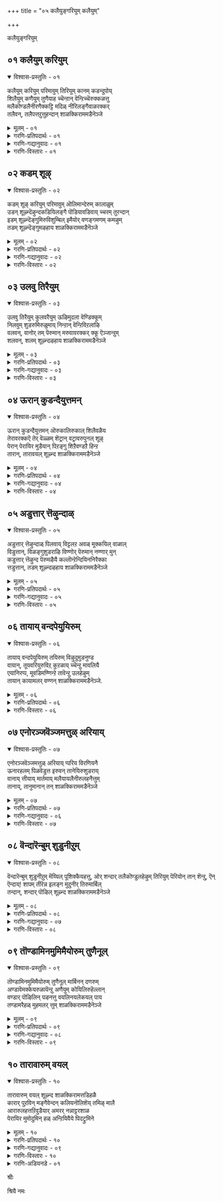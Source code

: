 +++
title = "०५ कलैयुङ्गरियुम् कलैयुम्"

+++

कलैयुङ्गरियुम्


## ०१ कलैयुम् करियुम्

<details open><summary>विश्वास-प्रस्तुतिः - ०१</summary>

कलैयुम् करियुम् परिमावुम् तिरियुम् कानम् कडन्दुपोय्  
शिलैयुम् कणैयुम् तुणैयाह च्चॆन्ऱान् वॆन्ऱिच्चॆरुक्कळत्तु  
मलैकॊण्डलैनीरणैक्कट्टि मदिळ् नीरिलङ्गैवाळरक्कर्  
तलैवन्, तलैपत्तऱुत्तुहन्दान् शाळक्किराममडैनॆञ्जे
</details>

<details><summary>मूलम् - ०१</summary>

कलैयुम् करियुम् परिमावुम् तिरियुम् कानम् कडन्दुपोय्  
शिलैयुम् कणैयुम् तुणैयाह च्चॆन्ऱान् वॆन्ऱिच्चॆरुक्कळत्तु  
मलैकॊण्डलैनीरणैक्कट्टि मदिळ् नीरिलङ्गैवाळरक्कर्  
तलैवन्, तलैपत्तऱुत्तुहन्दान् शाळक्किराममडैनॆञ्जे
</details>

<details><summary>गरणि-प्रतिपदार्थः - ०१</summary>

कलैयुम्=जिङ्कॆगळू, करियुम्=आनॆगळू, परिमावुम्=कुदुरॆगळू, तिरियुम्=अलॆदाडुत्तिरुव, कानम्=काडुगळन्नु, कडन्दु=दाटि, पोय्=होगि, शिलैयुम्=बिल्लन्नू, कणैयुम्=बाणगळन्नू, तुणैयाह=जॊतॆ माडिकॊण्डु, वॆन्ऱि=जयवन्नु, शॆरु=बॆळॆसबल्ल, कळत्तु=युद्धरङ्गदल्लि, शॆन्ऱान्=नडॆदवनू, मलैकॊण्डु=बॆट्टगळन्नु बळसिकॊण्डु, अलैनीर्=अलॆगळिन्द तुम्बिद कडलिगॆ, अणै कट्टि=अणॆयन्नु, सेतुवॆयन्नु कट्टि, मदिळ्=कोटॆयन्नू ,नीर्=कन्दकवन्नू उळ्ळ, इलङ्गै=लङ्कॆय, वाळ्=आयुधगळन्नु हिडिद, अरक्कर् तलैवन्=राक्षसर राजन, तलैपत्तु=हत्तु तलॆगळन्नू, अऱुत्तु=कत्तरिसि, उहन्दान्=सन्तोषपट्टवनू\(नॆलसिरुव\) शाळक्किरामत्तै=श्रीसालग्रामवन्नु, नॆञ्जे=मनस्से, अडै=होगिसेरु.
</details>

<details><summary>गरणि-गद्यानुवादः - ०१</summary>

जिङ्कॆगळू, आनॆगळू कुदुरॆगळू अलॆदाडुव काडुगळन्नु दाटिहोगि बिल्लन्नू बाणगळन्नू जॊतॆमाडिकॊण्डु जयवन्नु बॆळसतक्क युद्धरङ्गदल्लि नडॆदवनू, बॆट्टगळन्ने बळसिकॊण्डु अलॆगळिन्द तुम्बिद कडलिगॆ अणॆयन्नु कट्टि, कोटॆयन्नू कन्दकगळन्नू उळ्ळ लङ्कॆय आयुधपाणिगळाद राक्षसर राजन हत्तु तलॆगळन्नु कत्तरिसि हर्षिसिदवनू नॆलसिरुव श्रीसालग्रामवन्नु, ऎलॆ मनस्से होगिसेरु.\(१\)
</details>

<details><summary>गरणि-विस्तारः - ०१</summary>

ई पाशुरदल्लि श्रीरामावतारद हिरिमॆय कॊण्डाटवे. श्रीरामनु सञ्चरिसिद्दु काडुगळल्लिये. ऒम्दु काडन्नु दाटुवुदॆन्दरॆ इन्नॊन्दु काडन्नु प्रवेशिसुवुदॆन्तले. हीगॆ अनेक काडुगळन्नु नडॆदु दाटिदनु. अवनिगॆ जॊतॆगूडिद्दद्दु अवनु कैयल्लि हिडिदिद्द बिल्लुबाणगळे. अवुगळन्नु बळसिकॊण्डु, एकाकियादरू, जनस्थानदल्लि बीडुमाडिकॊण्डिद्द खर, दूषणरे मॊदलाद कडुक्रूरराक्षसरन्नू अवर बलुदॊड्ड राक्षस सैन्यवन्नू

ध्वंस माडिदनु. हीगॆ, युद्धकळदिन्द युद्धकळक्कॆ जयदिन्द जयक्कॆ नडॆदु, श्रीरामनु महावीरनॆनिसिकॊण्डनु. अनन्तर, लङ्कॆय राक्षसर राजनद रावणासुरन मेलॆ अवन लक्ष्य हरियितु. अदक्कागि., दॊड्ड अलॆगळिन्द कलकि होद दक्षिणसमुद्रक्कॆ बॆट्टगळिन्दले सेतुवॆयन्नु कट्टि, कोटॆकॊत्तलगळिन्द सुभद्रवागिद्द लङ्कॆयन्नु प्रवेशिसिदनु. अल्लि युद्धकळदल्लि रावणनन्नु ऎदुरिसि, अवन हत्तुतलॆगळन्नू कत्तरिसि उरुळिसि हर्षिसिदनु. हीगॆ, वीराधिवीरनाद श्रीरामनाद भगवन्तनु श्रीसालग्रामवॆम्बल्लि भक्तजनोद्धारक्कागि नॆलसिद्दानॆ. "मनस्से, नीनु अल्लिगॆ होगु. भगवन्तनन्नु सन्दर्शिसि, अवनल्लि नॆलॆगॊळ्ळु- ऎन्नुत्तारॆ, आऴ्वाररु.

काडुगळल्लि हुलि,चिरतॆ,सींह,आनॆ, काडुकोण मुन्ताद क्रूरप्राणीगळु वासमाडुत्ता जिङ्कॆ मॊदलाद साधुप्राणिगळिगॆ कण्टकवॆनिसुत्तवॆ. आऴ्वाररु काडिनल्लि "जिङ्कॆ,आनॆ,कुदुरॆ"ऎम्ब प्राणिगळन्नु हेळिद्दारॆ. बहुमट्टिगॆ अवरिगॆ मायाजिङ्कॆय रूपद मारीचनू कुदुरॆय रूपद केशिराक्षसनू नॆनपिगॆ बन्दरो हेगो? आद्दरिन्द अवरिगॆ ऎल्लवू दुष्टप्राणिगळु आदन्तॆये\!

"श्रीसालग्राम" ऎम्ब पुण्यक्षेत्रद नॆनपु, उत्तर देशदल्लि सञ्चरिसुत्तिरुव आऴ्वाररिगॆ बन्दिदॆ. आ क्षेत्र उत्तर देशदल्लि ऎल्लिदॆ ऎन्दु हेळुवुदु कष्ट. दक्षिणभारतदल्लि कर्नाटकदल्लि, "सालग्राम"वॆम्ब पुण्यक्षेत्रविदॆ. आऴ्वाररु अदन्ने हेळुवुदु ऎन्नुवुदक्कू आगुवुदिल्ल ऎनिसुत्तदॆ. आदरॆ, ई तिरुमॊऴिय हत्तुपाशुरगळल्लू सालग्राम क्षेत्रद वर्णनॆयिदॆ.
</details>


## ०२ कडम् शूऴ्

<details open><summary>विश्वास-प्रस्तुतिः - ०२</summary>

कडम् शूऴ् करियुम् परिमावुम् ऒलिमान्देरुम् कालाळुम्  
उडन् शूऴ्न्दॆऴुन्दकडियिलङ्गै पॊडियावडिवाय् च्चरम् तुरन्दान्  
इडम् शूऴ्न्दॆङ्गुमिरुविशुम्बिल् इमैयोर् वणङ्गमणम् कमऴुम्  
तडम् शूऴ्न्दॆङ्गुमऴहाय शाळक्किराममडैनॆञ्जे
</details>

<details><summary>मूलम् - ०२</summary>

कडम् शूऴ् करियुम् परिमावुम् ऒलिमान्देरुम् कालाळुम्  
उडन् शूऴ्न्दॆऴुन्दकडियिलङ्गै पॊडियावडिवाय् च्चरम् तुरन्दान्  
इडम् शूऴ्न्दॆङ्गुमिरुविशुम्बिल् इमैयोर् वणङ्गमणम् कमऴुम्  
तडम् शूऴ्न्दॆङ्गुमऴहाय शाळक्किराममडैनॆञ्जे
</details>

<details><summary>गरणि-प्रतिपदार्थः - ०२</summary>

कडम् शूऴ्=मदजलदिन्द सुत्तुवरिद, करियुम्=आनॆगळू, परिमावुम्=कुदुरॆगळू, ऒलि=सद्दुमाडुव, मा=महा, तेरुम्=रथगळू, कालाळुम्=कालाळू, उडन्=ऒट्टागि, शूऴ्न्दु=कूडिकॊण्डु, ऎऴुन्द=ऎदुरुबिद्द, कडि इलङ्कै=भयङ्करवाद लङ्कॆयु, पॊडि आ=पुडिपुडि आगुवन्तॆ, वडिवाय्=हरितवाद अलगु\(तलॆ\)गळुळ्ळ, शरम्=बाणगळन्नु, तुरन्दान्=प्रयोगिसिदवनद श्रीरामनन्नु

इडम्=भूमियल्लि, ऎङ्गुम्=ऎल्लकडॆयू, शूऴ्न्दु=सुत्तुवरिदु, इरु=विशालवाद, विशुम्बिल्=स्वर्गदल्लिरुव, इमैयोर्=देवतॆगळु, वणङ्ग=\(भगवन्तनिगॆ\)ऎरगुवुदक्कागि, मणम्=परिमळवु, कमऴुम्=हरडुव, तटम्=तटाकगळिन्द, सरोवरगळिन्द, शूऴ्न्द=सुत्तुवरिदिरुव, , ऎङ्गुम्=ऎल्लॆडॆगळल्लियू, अऴहाय=सॊबगिनिन्द तुम्बिरुव, शाळक्किरामत्तै=श्रीसालग्रामवन्नु, अडै=होगिसेरु,नॆञ्जे=मनस्से.
</details>

<details><summary>गरणि-गद्यानुवादः - ०२</summary>

मदजलदिन्द कूडिद आनॆगळू, कुदुरॆगळू, सद्दुमाडुव महारथगळू, कालाळुगळू ऒट्टागि सेरिकॊण्डु ऎदुरिसिद भयङ्करवाद लङ्कॆयु पुडिपुडि आगुवन्तॆ हरितवाद तलॆगळुळ्ळ बाणगळन्नु प्रयोगिसिद श्रीरामनन्नु विशालवाद स्वर्गदल्लिरुव देवतॆगळु ऎरगुवुदक्कागि भूमियल्लि ऎल्लॆल्लियू सुत्ताडि परिमळवु हरडिरुव तटाकगळिन्द सुत्तुवरिदु ऎल्लॆल्लियू सॊबगिनिन्द तुम्बिरुव सालग्रामवन्नु होगिसेरु, मनस्से.\(२\)
</details>

<details><summary>गरणि-विस्तारः - ०२</summary>

लङ्कॆयल्लि मदिसिद बलिष्ठवाद आनॆगळू कुदुरॆगळू रथगळू कालाळुगळू-ऎन्दरॆ चतुरङ्ग बलवु-ऒट्टागि कूडिकॊण्डु ऎदुरिसिद ऎल्लवन्नू श्रीरामनु तन्न बिल्लुबाणगळ सहायदिन्द पुडिपुडि माडिबिट्टनु. विशालवाद स्वर्गलोकद देवतॆगळॆल्लरू धरॆगिळिदु बन्दु, महावीरनू श्रीरामावतारद सर्वेश्वरनू भूलोकदल्लि नॆलसिरुव पवित्रक्षेत्रक्कागि ऎल्लॆल्लियू हुडुकिदरु. सॊबगिन सरोवरगळिन्द सुत्तुवरिदु, आ सरोवरगळल्लि परिमळवन्नु हरडुत्तिरुव अन्दवाद हूगळिन्द तुम्बिरुव श्रीसालग्रामवॆम्ब पवित्रक्षेत्रदल्लि भगवन्तनन्नु कण्डुकॊण्डु स्वामिय पादगळिगॆ ऎरगुत्तारॆ." ऎलॆ मनस्से, नीनु श्रीसालग्रामक्कॆ होगु, भगवन्तनन्नु काणु. अवनल्लि नॆलॆगॊळ्ळु" ऎन्नुत्तारॆ आऴ्वाररु.
</details>


## ०३ उलवु तिरैयुम्

<details open><summary>विश्वास-प्रस्तुतिः - ०३</summary>

उलवु तिरैयुम् कुलवरैयुम् ऊऴिमुदला वॆण्डिक्कूम्  
निलवुम् शुडरुमिरुळुमाय् निन्ऱान् वॆन्ऱिविऱलाऴि  
वलवन्, वानोर् तम् पॆरुमान् मरुवावरक्कर् क्कू ऎञ्जान्ऱुम्  
शलवन्, शलम् शूऴ्न्दऴहाय शाळक्किराममडैनॆञ्जे
</details>

<details><summary>मूलम् - ०३</summary>

उलवु तिरैयुम् कुलवरैयुम् ऊऴिमुदला वॆण्डिक्कूम्  
निलवुम् शुडरुमिरुळुमाय् निन्ऱान् वॆन्ऱिविऱलाऴि  
वलवन्, वानोर् तम् पॆरुमान् मरुवावरक्कर् क्कू ऎञ्जान्ऱुम्  
शलवन्, शलम् शूऴ्न्दऴहाय शाळक्किराममडैनॆञ्जे
</details>

<details><summary>गरणि-प्रतिपदार्थः - ०३</summary>

उलवु=चलिसुत्तिरुव, तिरैयुम्=अलॆगळन्नुळ्ळ कडलू, कुलम् वरैयुम्=कुलपर्वतगळागि, ऊऴि=कालवू, मुदला= \(जगत्तु\) मॊदलाद ऎण् दिक्कूम्=ऎण्टु दिक्कुगळू, निलवुम्=चन्द्रनू शुडरुम्=सूर्यनू, इरुळुम्=कत्तलॆयू\(रात्रियू\)

आय्=आगि, निन्ऱान्=इरुववनू, वॆन्ऱि=जयवन्नू, विऱल्-शक्तिसामर्थ्यगळन्नू उळ्ळ, आऴि=चक्रायुधवन्नु, वलवन्=बलगैयल्लि हिडिदवनू, वानोर्=देवतॆगळिगॆल्ल, पॆरुमान्=देवनादवनू, मरुवा=आश्रयिसद, अरक्कर् क्कू=राक्षसर विषयदल्लि, ऎञ्जान्ऱुम्=ऎल्ल कालक्कू, शलवन्=ऒळ्ळॆयदन्नु कोरदवनू, शलम्=सरोवरगळिन्द, शूऴ्न्द=सुत्तुवरिदिरुव,अऴहाय=सॊबगिनिन्द तुम्बिरुव, शाळक्किरामत्तै=श्रीसालग्रामवन्नु, अडै=होगिसेरु,नॆञ्जे=मनस्से.
</details>

<details><summary>गरणि-गद्यानुवादः - ०३</summary>

चलिसुत्तिरुव अलॆगळन्नुळ्ळ कडलू, कुलपर्वतगळू, कालवू जगत्तु मॊदलाद ऎण्टुदिक्कुगळू, चन्द्रनू, सूर्यनू, इरुळू आगि अवुगळल्लि इरुववनू,जयवन्नू शक्तिसामर्थ्यगळन्नू उळ्ळ चक्रायुधवन्नु बलगैयल्लि हिडिदवनू, देवतॆगळिगॆल्ल देवनू, आश्रयिसद रक्षसर विषयदल्लि ऎल्लकालक्कू ऒळ्ळॆयदन्नु कोरदवनू सरोवरगळिन्द सुत्तुवरिदिरुव सॊबगु तुम्बिद श्रीसालग्रामवन्नु होगि सेरु, मनस्से. \(३\)
</details>

<details><summary>गरणि-विस्तारः - ०३</summary>

ई पाशुरदल्लि भगवन्तन विश्वव्यापकत्वद सामर्थ्यवन्नु हेळलागिदॆ. ऎल्ल वस्तुगळन्नू सृष्टिसिदवनू भगवन्तने. सृष्टिय ऒन्दॊन्दु वस्तुवागि रूपतळॆदवनू अवने. अल्लदॆ, आ ऒन्दॊन्दु वस्तुविनल्लियू अन्तर्यामियागि नॆलसि अवुगळन्नु निर्वहिसुववनू अवने. उदाहरणॆगॆ, निरन्तरवागि चलिसुत्तिरुव अलॆगळिन्द कूडिद कडलन्नु चलिसदॆ ऒन्दॆडॆ स्थॊरवागि निन्तिरुव कुलपर्वतगळन्नु, ऎल्ल वस्तुगळन्नू अवुगळ मितियनू अळॆयुव कालवन्नू ऎण्टुदिक्कुगळन्नु, सूर्यचन्द्ररन्नू, हगलुरात्रियन्नू सृष्टिसि, अवुगळॆल्ल ताने आगि अवुगळ ऒळगू सेरिद्दु, अवुगळन्नु नडसुववनु भगवन्तने. अवनु देवाधिदेवनु. अवन कैयल्लि चक्रायुधविदॆ. अदक्कॆ सोलॆम्बुदे इल्ल. बलि,प्रह्लाद,विभीषण मुन्ताद असुररिगॆ अवरु अवनन्नु मरॆहॊक्किरुवुदरिन्द, कृपॆमाडिरुववनु अवनु. तन्नन्नु आश्रयिसदॆ तन्नल्लि द्वेषवन्नु साधिसलु यत्निसिद असुररिगॆ स्वल्पवू करुणॆ तोरिसदॆ, अवरन्नु शिक्षिसुववनु अवनु. "ऎलॆ मनस्से, नीनु श्रीसालग्रामवॆम्ब पवित्रक्षेत्रक्कॆ होगु. कृपाळुवाद भगवन्तनु अल्लि नॆलसिद्दानॆ. अवनन्नु काणु. नीनु अवनल्ले नॆलॆगॊळ्ळु-ऎन्नुत्तारॆ, आऴ्वाररु.
</details>


## ०४ ऊरान् कुडन्दैयुत्तमन्

<details open><summary>विश्वास-प्रस्तुतिः - ०४</summary>

ऊरान् कुडन्दैयुत्तमन् ऒरुकालिरुकाल् शिलैवळैय  
तेरावरक्कऎ तेर् वॆळ्ळम् शॆट्रान् वट्रावरुपुनल् शूऴ्  
पेरान् पेरायिर मुडैयान् पिऱङ्गु शिऱैवण्डऱै हिन्ऱ  
तारान्, तारावयल् शूऴ्न्द शाळक्किराममडैनॆञ्जे
</details>

<details><summary>मूलम् - ०४</summary>

ऊरान् कुडन्दैयुत्तमन् ऒरुकालिरुकाल् शिलैवळैय  
तेरावरक्कऎ तेर् वॆळ्ळम् शॆट्रान् वट्रावरुपुनल् शूऴ्  
पेरान् पेरायिर मुडैयान् पिऱङ्गु शिऱैवण्डऱै हिन्ऱ  
तारान्, तारावयल् शूऴ्न्द शाळक्किराममडैनॆञ्जे
</details>

<details><summary>गरणि-प्रतिपदार्थः - ०४</summary>

ऊरान्=ऊरिनल्लिरुववनू, कुडन्दै=कुडन्दैयल्लि\(कुम्भकोणदल्लि\)वासिसुव, उत्तमन्=पुरुषोत्तमनू, ऒरुकाल्=हिन्दॆ ऒन्दु सल, शिलै=बिल्लिन, इरुकाल्=ऎरडु कॊनॆगळन्नु, वळैय=बग्गिसुवुदरल्लि, तेरा=तिळिवळिकॆयिल्लद, अरक्कर्=राक्षसर, तेर् वॆळ्ळम्=रथगळ प्रवाहवन्नु, शॆट्रान्=नाशपडिसिदवनू, वट्रा=ऎन्दिगू बत्तदन्तॆ, वरु=हरियुत्तिरुव, पुनल्=नदियिन्द, शूऴ्=सुत्तुवरिदिरुव, पेरान्=प्रसिद्धनू, पेर्=हॆसरुगळु\(नामगळु\), आयिरम्=साविरवन्नु, उडैयवन्=उळ्ळवनू, पिऱङ्गु=हॊळॆयुत्तिरुव, शिऱै=रॆक्कॆगळुळ्ळ, वण्डु=दुम्बिगळु, अऱैहिन्ऱ=झेङ्करिसुत्ता मुत्तुत्तिरुव, तारान्=मालॆयन्नु धरिसिरुववनू, तारा=बातुकोळिगळ \(नीरुकोळिगळ\), वयल्=बयलुगळिन्द, शूऴ्न्द=सुत्तुवरिदिरुव, शाळक्किरामम्=श्रीसालग्रामवन्नु, अडै=होगि सेरु, नॆञ्जे=मनस्से.
</details>

<details><summary>गरणि-गद्यानुवादः - ०४</summary>

ऊरिनल्लिरुववनू, कुडन्दैयल्लि नॆलसिरुव पुरुषोत्तमनू, हिन्दॆ ऒन्दु सल बिल्लिन ऎरडुकॊनॆगळन्नु बग्गिसुवुदरल्लि तिळिवळिकॆयिल्लद राक्षसर तेरुगळ नदियिन्द सुत्तुवरिदिरुव प्रसिद्धनू, साविरनामगळन्नुळ्ळवनू, हॊळॆयुत्तिरुव रॆक्कॆगळुळ्ळ दुम्बिगळु झेङ्करिसुत्ता मुत्तुत्तिरुव हारवन्नु धरिसिरुववनू, नीरुकोळिगळ बयलुगळिन्द सुत्तुवरिदिरुव श्रीसालग्रामवन्नु होगिसेरु, मनस्से.\(४\)
</details>

<details><summary>गरणि-विस्तारः - ०४</summary>

ई पाशुरदल्लि, दक्षिणभारतद कॆलवु पवित्रक्षेत्रगळन्नु आऴ्वाररु स्मरिसिकॊळ्ळुत्तारॆ-"ऊरु"ऎन्दरॆ, "तिरुवूरहम्" ऎम्ब पवित्रयात्रास्थळ. "कुडन्दै" ऎम्बुदु कुम्भकोण. ऎन्दिगू बत्तदॆ इरुव नीरिन प्रवाहदिन्द सुत्तुवरिदिरुववनु श्रीरङ्गनाथनु-श्रीरङ्गद क्षेत्रदल्लि उभयकावेरिगळिन्द सुत्तुवरिदवनु.

भगवन्तनिगॆ सुप्रसिद्धवाद साविर नामगळु. ऎन्दॆन्दिगू बाडदॆ इरुव तुलसिय मालॆयन्नु धरिसिद्दानॆ. आ तुलसिय मालॆयन्नु हॊळॆयुव रॆक्कॆगळुळ्ळ दुम्बिगळु मुत्तुत्तिरुवन्तॆ. अष्टु दिव्यमधुरपरिमळ आ तुलसियदु\!

इन्नु, "बिल्लु बग्गिसुवुदरल्लि तिळिवळिकॆ इल्लद राक्षसरु"-ऎम्ब विषय. इदु रामावतारद ऎरडु प्रसङ्गगळन्नु मनस्सिगॆ तरुत्तदॆ. जनस्थानदल्लि बलुदॊड्ड राक्षस सैन्यवे श्रीरामनन्नु ऎदुरिसितु. बिल्लन्नु बग्गिसुवुदरल्लि श्रीरामनु अद्वितीय पण्डितनॆम्बुदर तिळिवळिकॆ अवरिगिल्लवागित्तु. तम्म कॊब्बिनिन्दले अवरु श्रीरामनन्नु ऎदुरिसि ऎल्लरू हतरादरु. लङ्कॆयल्लियू हागॆये रावणासुरन अपारसेनॆयू मडिदद्दु. पाप, सर्वेश्वरन अवतारवे श्रीरामनॆम्ब तिळिवळिकॆ अवरिगॆ हेगॆ उण्टागबेकु?

सर्वेश्वरनाद प्रभुवे शुभ्रवाद बिळिय नीरुकोळिगळिन्द तुम्बिरुव

सालग्रामदल्लि नॆलसिरुवुदु. "ऎलॆ मनस्से, सालग्रामक्कॆ होगु. भगवन्तनन्नु काणु. अवनल्लि नॆलॆगॊळ्ळु-ऎन्नुत्तारॆ, आऴ्वाररु.
</details>


## ०५ अडुत्तार् त्तॆऴुन्दाळ्

<details open><summary>विश्वास-प्रस्तुतिः - ०५</summary>

अडुत्तार् त्तॆऴुन्दाळ् पिलवाय् विट्टलऱ अवळ् मूक्कयिल् वाळाल्  
विडुत्तान्, विळङ्गुशुडराऴि विण्णोर् पॆरुमान् नण्णार् मुन्  
कडुत्तार् त्तॆऴुन्द पॆरुमऴैयै कल्लॊन्ऱेन्दियिननिरैक्का  
त्तडुत्तान्, तडम् शूऴ्न्दऴहाय शाळक्किराममडैनॆञ्जे
</details>

<details><summary>मूलम् - ०५</summary>

अडुत्तार् त्तॆऴुन्दाळ् पिलवाय् विट्टलऱ अवळ् मूक्कयिल् वाळाल्  
विडुत्तान्, विळङ्गुशुडराऴि विण्णोर् पॆरुमान् नण्णार् मुन्  
कडुत्तार् त्तॆऴुन्द पॆरुमऴैयै कल्लॊन्ऱेन्दियिननिरैक्का  
त्तडुत्तान्, तडम् शूऴ्न्दऴहाय शाळक्किराममडैनॆञ्जे
</details>

<details><summary>गरणि-प्रतिपदार्थः - ०५</summary>

अडुत्तु=मेलॆबिद्दु, आर् त्तु=सुन्दरियागि, ऎऴुन्दाळ्=बन्दवळु, पिलम् वाय्=बिलदन्तिरुव बायन्नु, विट्टु=तॆरॆदु, अलऱ=किरिचाडुव हागॆ, अवळ्=अवळ, मूक्कू=मूगन्नु, अयिल्=हरितवाद, वाळाल्=कत्तियिन्द, विडुत्तान्=कत्तरिसि हाकिदवनू, विळङ्गु=हॊळॆहॊळॆयुव, शुदर्=तीक्ष्णवाद, आऴि=चक्रायुधधारियू, विण्णोर्=देवतॆगळिगू, अमररिगू, पॆरुमान्=ऒडॆयनू, नण्णार्=नम्बदवरु, मुन्=हिन्दॆ ऒन्दु सल, कडुत्तु=बिरुसागि, आर् त्तु=सद्दुमाडुत्ता\(आर्भटिसुत्ता\), ऎऴुन्द=मूडिबन्द, पॆरुमऱैयै=दॊड्ड मळॆयन्नु, कल्=कल्लन्नु, ऒन्ऱु=ऒन्दन्नु, एन्दि=ऎत्तिहिडीदु, इनम् निरैक्का=गोवुगळ मन्दॆगागि, अवुगळन्नु रक्षिसुवुदक्कागि, तडुत्तान्=तडॆदवनू, तडम्=तटाकगळु\(सरोवरगळु\), शूऴ्न्द=सुत्तुवरिदिरुव, अऴहाय=सॊबगिन, शाळक्किरामम्=श्रीसालग्रामवन्नु, अडै=होगि सेरु, नॆञ्जे=मनस्से.
</details>

<details><summary>गरणि-गद्यानुवादः - ०५</summary>

सुन्दरियागि मेलॆबिद्दु बन्दवळु बिलदन्तिरुव बायन्नु तॆरॆदु किरिचाडुवन्तॆ हरितवाद कत्तियिन्द अवळ मूगन्नु कत्तरिसि हाकिदवनू, हॊळॆहॊळॆयुव हरितवाद चक्रायुधधारियू, देवतॆगळिगू अमररिगू ऒडॆयनू, नम्बदवरु हिन्दॆ ऒन्दु सल आर्भटिसुव बिरुसु मळॆयन्नु सुरिसिदाग गोवुगळ मन्दॆयन्नु रक्षिसुवुदक्कागि ऒन्दु कल्लन्नु ऎत्तिहिडिदु मळॆयन्नु तडॆदवनू, इरुव सरोवरगळिन्द सुत्तुवरिदिरुव सॊबगिन श्रीसालग्रामक्कॆ होगि सेरु, मनस्से.\(५\)
</details>

<details><summary>गरणि-विस्तारः - ०५</summary>

ई पाशुरदल्लि भगवन्तन दुष्टशिक्षण मत्तु शिष्टरक्षण सामर्थ्यद निदर्शनवन्नु हेळलागिदॆ. सुन्दरिय रूपवन्नु तळॆदु मेलॆबिद्दु बन्दवळु रावणासुरन तङ्गियाद शूर्पनखि. इदु नडॆदद्दु श्रीरामनु सीतालक्ष्मणरॊडनॆ

वनवासवन्ननुभविसुत्ता पञ्चवटियल्लिद्दाग श्रीरामन मदन मोहनरूपक्कॆ मरुळागि, राक्षसियाद शूर्पनखि अवनन्नु ऒलिसिकॊळ्ळुवुदक्कागि बलुसुन्दरियागि अवन मुन्दॆ काणिसिकॊण्डळु. अवनल्लि तन्न मितिमीरिद प्रेमवन्नु हेळिकॊण्डळु. तन्नन्नु स्वीकरिसॆन्दु अङ्गलाचिदळु. तन्न निरातङ्क प्रेमक्कॆ सीतॆयु अड्डियागिरबहुदॆन्दु योचिसि अवळन्नु नुङ्गिहाकुवुदक्कॆ अनुवादळु. आग, लक्ष्मणनु अवळ किविमूगुगळन्नु कत्तरिसि, अवळन्नु विकारगॊळिसि, अल्लिन्द अट्टिबिट्टनु. दुष्टरिगू वञ्चकरिगू दॊरॆयुव फलवेनॆम्बुदन्नुइदु तोरिसुत्तदॆ.

भगवन्तनु श्रीकृष्णनागि गोकुलदल्लि अवतरिसिद्दाग, देवेन्द्रनु अवनन्नु अरितुकॊळ्ळलारदॆ, ऒन्दु सल इडिय गोकुलवन्ने नाशमाडिबिडुवुदागि बगॆदु, अदर मेलॆ सततवाद बिरुसुमळॆयन्नु एळुदिनगळ काल सुरिसिदनु. बालकृष्णनादरो गोवर्धन पर्वतवन्ने ऎत्तिहिडिदु अदरडियल्लि गोवळरन्नू गोवुगळन्नू संरक्षिसिदनु. शिष्टरक्षणॆय भार तन्नदु ऎन्दु तोरिसुव निदर्शनविदु.

भगवन्तनु सत्यधर्मगळ रक्षकनू, निर्वाहकनू अल्लवे? अदक्कागिये अवन कैयल्लि चक्रायुध सदा सिद्ध\!
</details>


## ०६ तायाय् वन्दपेयुयिरुम्

<details open><summary>विश्वास-प्रस्तुतिः - ०६</summary>

तायाय् वन्दपेयुयिरुम् तयिरुम् विऴुदुमुडनुण्ड  
वायान्, तूयवरियुरुविऱ् कुऱळाय् च्चॆन्ऱु मावलियै  
एयानिरप्प, मूवडिमण्णिन्ऱे तावॆन्ऱु उलहेऴुम्  
तायान् कायामलर् वण्णन् शाळक्किराममडैनॆञ्जे.
</details>

<details><summary>मूलम् - ०६</summary>

तायाय् वन्दपेयुयिरुम् तयिरुम् विऴुदुमुडनुण्ड  
वायान्, तूयवरियुरुविऱ् कुऱळाय् च्चॆन्ऱु मावलियै  
एयानिरप्प, मूवडिमण्णिन्ऱे तावॆन्ऱु उलहेऴुम्  
तायान् कायामलर् वण्णन् शाळक्किराममडैनॆञ्जे.
</details>

<details><summary>गरणि-प्रतिपदार्थः - ०६</summary>

ताय् आय्=तायियागि, वन्द=बन्द, पेय्=राक्षसिय, उयिरुम्=प्राणवन्नू, तयिरुम्=मॊसरन्नू, विऴुदुम्=बॆण्णॆयन्नू, उडन्=ऒट्टिगॆ, उण्ड=उण्डन्थ, वायान्=बायुळ्ळवनू, तूय=परिशुद्धवाद, वरि=सुन्दरवाद, उरुविन्=स्वरूपद, कुऱळ् आय्=ब्रह्मचारियागि, शॆन्ऱु=होगि, मावलियै=महाबलियन्नु, एयान्=तक्कद्दल्लद्दन्नु, इरप्प=याचिसलागि, मूवडि=मूरु हॆज्जॆगळष्टु, मण्=नॆलवन्नु, इन्ऱे ता=ईगले कॊडु, ऎन्ऱु=ऎन्दु बेडि, उलहु एऴुम्=एळुलोकगळन्नू, तायान्=हारि अळॆदुकॊण्डवनू, कायामलर् वण्णन्=पादरिहूविन बण्णदवनू\(नॆलसिरुव\) शाळक्किरामम्=श्रीसालग्रामवन्नु, अडै=होगिसेरु, नॆञ्जे=मनस्से.
</details>

<details><summary>गरणि-विस्तारः - ०६</summary>

तायियागि बन्द राक्षसिय प्राणवन्नू, मॊसरन्नू बॆण्णॆयन्नू ऒट्टिगॆ उण्डन्थ बायुळ्ळवनू, परिशुद्धवू सुन्दरवू आद स्वरूपद ब्रह्मचारियागि

होगि, महाबलियन्नु मूरु हॆज्जॆ नॆलवन्नु ईगले कॊडु” ऎन्दु याचिसलु योग्यवल्लद्दन्नु याचिसि, एळुलोकगळन्नू आवरिसि अळॆदुकॊण्डवनू पादरिहूविन बण्णदवनू नॆलसिरुव श्रीसालग्रामवन्नु होगिसेरु, मनस्से. \(६\)

भगवन्तनु ऎन्थ अद्भुत सामर्थ्यवुळ्ळवनु\! इदक्कॆ निदर्शनगळन्नु ई पाशुरदल्लि कॊडलागिदॆ.

मॊदलनॆयदु श्रीकृष्णावतारद शैशवद्दु. तायियन्तॆ मगुविगॆ मॊलॆयूडिसलु बन्दवळु पूतनि ऎम्ब राक्षसि. अवळु कंसनिन्द प्रेरितळागि, हागॆ बन्दु, कृष्णनन्नु कॊल्लबेकॆन्दु योचिसि, विषद हालन्नूडिसलु अवळु बन्दिद्दु. एनू अरियद ऎळॆय शिशुवाद कृष्णनु अवळ विषद हालन्नु कुडियुत्तिरुव हागॆये अवळ प्राणवन्नू हीरि, अवळन्नु कॊन्दनु. एनद्भुत\!

कृष्णनु मगुवागि माडिद्दु इन्नॊन्दु. याव बायिन्द राक्षसिय प्राणहरण माडिदनो अदे बायिन्दले मॊसरन्नू बॆण्णॆयन्नू यथेच्छवागि उण्डनल्ल. विषवन्नुण्ड बायल्ले अमृतवन्नू उण्णुवुदे? एनद्भुत\!

ऎरडनॆयदु, ऒळ्ळॆय परिशुद्धनाद सुन्दरनाद पुट्टब्रह्मचारियागि रूपतळॆदद्दु वामनावतारदल्लि. आ दिव्यसुन्दर वेषदल्लि बलिचक्रवर्तिय यज्ञशालॆगॆ अवनु होगि याचिसिद्दु यावुदक्कू तरवल्लद तन्न हॆज्जॆयल्लि मूरुहॆज्जॆनॆलवन्नु मात्रवे, “इदॆन्थ याचनॆ? यावुदक्कू उपयोगविल्लद्दु\! इनू हॆच्चागि बेरॆ एनन्नादरू बेडबारदे?”ऎन्निसिरु ऎल्लरिगू. बलिचक्रवर्तियू विस्मितनाद. आदरॆ, “कॊट्टॆ”ऎन्दकूडले आदद्देनु? महाद्भुतवाद त्रिविक्रमावतार\! ऎरडे अडिगळिन्द इडिय भूमण्डलवन्नू मेलण एळुलोकगळन्नू अळॆदुबिट्टु, मूरने हॆज्जॆगागि बलिचक्रवर्तियु तन्न तलॆयन्ने ऒड्डि तन्न मातन्नुळिसिकॊळ्ळबेकायितु. ऎन्थ अद्भुतकार्यविदु\!

भगवन्तनु तन्न कार्यगळल्लि ऎष्टु अद्भुतनो मैबण्णदल्लियू रूपदल्लियू अष्टे आकर्षकनू अद्भुतकारियू. ऎन्थ सॊगसाद पादरिहूविन मैबण्ण अवनदु\!

“आ स्वामिये ईग श्रीसालग्रामवॆम्ब पवित्रक्षेत्रदल्लि नॆलसिद्दानॆ. ऎलॆ मनस्से, नीनु आ क्षेत्रक्कॆ होगु. स्वामियन्नु काणु. अवनल्लि नॆलॆगॊळ्ळु”-ऎन्नुत्तारॆ आऴ्वाररु.
</details>


## ०७ एनोरञ्जवॆञ्जमत्तुळ् अरियाय्

<details open><summary>विश्वास-प्रस्तुतिः - ०७</summary>

एनोरञ्जवॆञ्जमत्तुळ् अरियाय् प्परिय विरणियनै  
ऊनारहलम् पिळवॆडुत्त इरुवन् तानेयिरुशुडराय्  
वानाय् त्तीयाय् मार्तमाय् मलैयायलैनीरुलहनैत्तुम्  
तानाय्, तानुमानान् तन् शाळक्किराममडैनॆञ्जे
</details>

<details><summary>मूलम् - ०७</summary>

एनोरञ्जवॆञ्जमत्तुळ् अरियाय् प्परिय विरणियनै  
ऊनारहलम् पिळवॆडुत्त इरुवन् तानेयिरुशुडराय्  
वानाय् त्तीयाय् मार्तमाय् मलैयायलैनीरुलहनैत्तुम्  
तानाय्, तानुमानान् तन् शाळक्किराममडैनॆञ्जे
</details>

<details><summary>गरणि-प्रतिपदार्थः - ०७</summary>

एनोर्=शत्रुगळाद असुररु, अञ्ज=अञ्जुव हागॆ, वॆम्=भयङ्करवाद

शमत्तुळ्=युद्धभूमियल्लि, अरियाय्=नरहरियागि, परिय=क्रूरियाद, इरणियनै=हिरण्यकशिपुवन्नु, ऊन्=मांसदिन्द, आर्=तुम्बिद, अहलम्=ऎदॆयन्नु, पिळवु=सीळि, ऎडुत्त=हाकिद, ऒरुवन्=असाधारणनू, ताने=अवने, इरु शुडर् आय्=ऎरडु ज्योतिगळागि, वान् अय्=आकाशवागि, ती आय्=अग्नियागि, मारुतम् आय्=मारुतवागि, मलै आय्=पर्वतवागि, अलैनीर्=अलॆय नीरिनिन्द सुत्तुवरिद, उलहु अनैत्तुम्=लोकगळॆल्लवू, तान् आय्=ताने आगि, तानुम्=अवनू सह, आनान्=दिव्यमङ्गळ स्वरूपनु आगिरुववन, शाळक्किरामम्= श्रीसालग्रामवन्नु, अडै=होगिसेरु, नॆञ्जे=मनस्से.
</details>

<details><summary>गरणि-गद्यानुवादः - ०६</summary>

शत्रुगळाद असुररु अञ्जुवन्तॆ, भयङ्करवाद युद्धभूमियल्लि नरहरियागि, क्रूरियाद हिरण्यकशिपुवन्नु अवन मांसदिन्द तुम्बिद ऎदॆयन्नु सिळि हाकिद असाधारणनू, ताने ऎरडु ज्योतिगळागि, आकाशवागि, अग्नियागि मारुतवागि, पर्वतवागि, अलॆय नीरिनिन्द सुत्तुवरिद लोकगळॆल्लवू ताने आगि, तानू सह दिव्यमङ्गळ स्वरूपनागि इरुव श्रीसालग्रामक्कॆ होगिसेरु, मनस्से.\(७\)
</details>

<details><summary>गरणि-विस्तारः - ०७</summary>

दुष्टशिक्षणदल्लि भगवन्तनु स्वीकरिसुव रूपवु पात्रवू असाधारणवादद्दु. शत्रुगळाद दुष्ट असुररॆल्लरू नडुनडुगुवन्तॆ, अवरु ऊःइसिकॊळ्ळलू सह असाध्यवादन्थ असदृशवाद नरहरिरूपवन्नु तळॆदनु. कडुक्रूरियाद हिरण्यकशिपुविन पुष्टवू बलिष्ठवू आद मांस तुम्बिद ऎदॆयन्नु तन्न हरितवाद उगुरुगळिन्दले बगॆदुहाकिदनु. इदॊन्दु भगवन्तन अनादृशनाद सामर्थ्य.

भगवन्तन सृष्टि सामर्थ्यवू अपूर्ववादद्दे. अवने ऎरडु बगॆय ज्योतिगळागिद्दानॆ. शीतळ चन्द्रनू अवने. तीक्ष्णशाखद सूर्यनू अवने. आकाश,अग्नि,वायु,नीरु,भूमिगळॆम्ब पञ्चभूतगळू अवने आगिद्दानॆ. अलॆगळिन्द कूडिद कडलू, अदरिन्द सुत्तुवरियल्पट्टिरुव ऎल्ल लोकगळू अवने आगिद्दानॆ. वैविध्यमयवाद सृष्टियल्लि ऎल्ल वस्तुगळू अवने आगिरुवुदल्लदॆ, अतिसुन्दरनद दिव्यमङ्गळवाद अर्चास्वरूपनागि ऎल्ल पवित्रक्षेत्रगळल्लियू नॆलसिद्दानॆ. “विस्मयकारक गुणस्वभावगळुळ्ळ सर्वेश्वरनु श्रीसालग्राम क्षेत्रदल्लि नॆलसिद्दानॆ. ऎलॆ मनस्से, नीनु अल्लिगॆ होगु, स्वामियन्नु कण्णार काणु मत्तु अवनल्लि नॆलॆगॊळ्ळु”-ऎन्नुत्तारॆ, आऴ्वाररु.
</details>


## ०८ वॆन्दारॆन्बुम् शुडुनीऱुम्

<details open><summary>विश्वास-प्रस्तुतिः - ०८</summary>

वॆन्दारॆन्बुम् शुडुनीऱुम् मॆय्यिल् पूशिक्कैयहत्तु, ओर् शन्दार् तलैकॊण्डुलहेऴुम् तिरियुम् पॆरियोन् तान् शॆन्ऱु, ऎन्  
ऎन्दाय्\! शापम् तीरॆन्न इलङ्ग मुदुनीर् तिरुमार्बिल्  
तन्दान्, शन्दार् पॊऴिल् शूऴ्न्द शाळक्किराममडैनॆञ्जे
</details>

<details><summary>मूलम् - ०८</summary>

वॆन्दारॆन्बुम् शुडुनीऱुम् मॆय्यिल् पूशिक्कैयहत्तु, ओर् शन्दार् तलैकॊण्डुलहेऴुम् तिरियुम् पॆरियोन् तान् शॆन्ऱु, ऎन्  
ऎन्दाय्\! शापम् तीरॆन्न इलङ्ग मुदुनीर् तिरुमार्बिल्  
तन्दान्, शन्दार् पॊऴिल् शूऴ्न्द शाळक्किराममडैनॆञ्जे
</details>

<details><summary>गरणि-प्रतिपदार्थः - ०८</summary>

वॆन्दार्=सुट्टु बॆन्दुहोदवर, ऎन्बुम्=ऎलुबन्नू, शुडु=सुट्टु\(सुडुगाडिन\)नीऱुम्=बूदियन्नू, मॆय्यिल् पूशि=मैगॆ बळिदुकॊण्डु,कैयहत्तु=कैतलदल्लि, अङ्गैयल्लि, शन्दु आर्=सन्दुगळु तुम्बिरुव, ओर्=ऒन्दु, तलैकॊण्डु=तलॆबुरुडॆयन्नु हिडिदुकॊण्डु, उलहु एऴुम्=एळुलोकगळन्नू, तिरियुम्=अलॆदवनादम् पॆरियोन् तान्=परमशिवनु, शॆन्ऱु=सर्वेश्वरन बळिगॆ होगि, ऎन् ऎन्दाय्-नन्न तन्दॆये, शापम् तीर्=शापवन्नु परिहरिसु, ऎन्न=ऎन्दु बेडलु, इलङ्गु=प्रकाशिसुवम् अमुदम् नीर्=अमृतजलवन्नु, तिरुमार्बिल्=ऎदॆयिन्द, तन्दान्=तन्दवनाद सर्वेश्वरनु, नॆलसिरुव, शन्दु आर्=चन्दन वृक्षगळिन्द तुम्बिरुव, पॊऴिल् शूऴ्न्द=तोपुगळिन्द सुत्तुवरिद, स् शाळक्किरामम्=श्रीसालग्रामवन्नु, अडै=होगिसेरु, नॆञ्जे=मनस्से.
</details>

<details><summary>गरणि-गद्यानुवादः - ०७</summary>

सुडुगाडिनल्लि, सुट्टुबॆन्दवर ऎलुबन्नू सुट्टबूदियन्नू मैगॆल्ला लेपिसिकॊण्डु अङ्गैयल्लि तुम्ब रन्ध्रगळिरुव तलॆबुरुडॆयन्नु हिडिदु एळुलोकगळन्नू अलॆदवनाद परमशिवनु \(सर्वेश्वरन\)बळिगॆ होगि, “नन्न तन्दॆये, शापवन्नु परिहरिसु”ऎन्दु बेडलु, प्रकाशिसुव अमृतजलवन्नु तन्न ऎदॆयिन्द तन्दवनाद सर्वेश्वरनु नॆलसिरुव चन्दन वृक्षगळिन्द तुम्बिद तोपुगळिन्द सुत्तुवरिदिरुव श्रीसालग्रामवन्नु होगि सेरु मनस्से.\(८\)
</details>

<details><summary>गरणि-विस्तारः - ०८</summary>

ई पाशुरदल्लि भगवन्तन उपकारत्ववन्नु निदर्शिसलागिदॆ. परमशिवनिगॆ तट्टिद ब्रह्मन शापद फलवागि अवनु सुडुगाडिनल्लि चितॆयल्लि अरॆबॆन्द ऎलुबुगळन्नु धरिसि, चिताभस्मवन्नु मैगॆल्ला बळिदुकॊण्डु, कैयल्लि तूतुगळिन्द तुम्बिरुव तलॆबुरुडॆयन्नु हिडिदु एळुलोकगळन्नू सुत्ताडि, तन्न शापवन्नु हरिसुववनन्नु यारन्नू काणदॆ कडुनॊन्दु, कडॆगॆ सर्वेश्वरन बळिगॆ होदनु. “नन्न तन्दॆये, ननगॆ तट्टिरुव शापवन्नु हरिसु”ऎन्दु बेडिकॊण्डनु. आग, स्वामियु तन्न ऎदॆयिन्दले अमृतजलवन्नु हरिसि, शिवन कैयल्लिद्द तूतुगळ कपालवन्नु तुम्बिसि, अवनन्नु ब्रह्मशापदिन्द बिडुगडॆ माडिदनु. आ स्वामियु ईग श्रीगन्धद मरगळ तोपुगळिन्द सुत्तुवरिदिरुव श्रीसालग्रामदल्लि नॆलसिद्दानॆ. “ऎलॆ मनस्से, नीनु सालग्रामक्कॆ होगु. भगवन्तनन्नु काणु, मत्तु, अवनल्लि नॆलॆगॊळ्ळु”-ऎन्नुत्तारॆ, आऴ्वाररु.
</details>


## ०९ तॊण्डामिनमुमिमैयोरुम् तुणैनूल्

<details open><summary>विश्वास-प्रस्तुतिः - ०९</summary>

तॊण्डामिनमुमिमैयोरुम् तुणैनूल् मार्बिनन् दणरुम्  
अण्डावॆमक्केयरुळायॆन्ऱु अणैयुम् कोयिलिरुहॆल्लान्  
वण्डार् पॊऴिलिन् पऴनत्तु वयलिनयलेकयल् पाय  
तण्डामरैहळ् मुहमलर् त्तुम् शाळक्किराममडैनॆञ्जे
</details>

<details><summary>मूलम् - ०९</summary>

तॊण्डामिनमुमिमैयोरुम् तुणैनूल् मार्बिनन् दणरुम्  
अण्डावॆमक्केयरुळायॆन्ऱु अणैयुम् कोयिलिरुहॆल्लान्  
वण्डार् पॊऴिलिन् पऴनत्तु वयलिनयलेकयल् पाय  
तण्डामरैहळ् मुहमलर् त्तुम् शाळक्किराममडैनॆञ्जे
</details>

<details><summary>गरणि-प्रतिपदार्थः - ०९</summary>

तॊण्डु=भक्तरु, आम्=आगिरुव, इनमुम्=समूहवू, इमैयोरुम्=देवतॆगळू, तुणै नूल्=जॊतॆदारवु\(यज्ञोपवीतवु\), मार्बिन्=ऎदॆयल्लि धरिसिरुव, अन्दणरुम्=ब्राह्मणरू, अण्डा=स्वामी, ऎमक्के अरुळाय्=नमगॆल्ल नीनुकृपॆमाडु, ऎन्ऱु=ऎन्दु, अणैयुम्=बन्दुसेरुव, कोयिल्=देवमन्दिरवागियू, अरुहु ऎल्लाम्-सुत्त ऎल्लकडॆयल्लू, वण्डु आर्=दुम्बिगळु तुम्बिरुव, पॊऴिलिन्=तोपुगळल्लि, पऴनत्तु=सरोवरगळल्लि, वयलिन्=गद्दॆगळ, अयले=प्रदेशदल्लि, इरुव, कयल्=\(कयल् जातिय\) मीनुगळु, पाय=नॆगॆदाडलु, तण्=तम्पाद, तामरैहळ्=तावरॆगळु, मुहम् अलर् त्तुम्=मुखवन्नु अरळिसिकॊण्डिरुव, शाळक्किरामम्=श्रीसालग्रामवन्नु, अडै=होगिसेरु, नॆञ्जे=मनस्से.
</details>

<details><summary>गरणि-गद्यानुवादः - ०८</summary>

भक्तरकूटवू देवतॆगळू जोडियज्ञोपवीतधारिगळाद ब्राह्मणरू, “स्वामी, नमगॆल्ल नीनु कृपॆमाडु”ऎन्दु बन्दुसेरुव देवमन्दिरवागियू, अदर सुत्त ऎल्ल कडॆयल्लू दुम्बिगळु तुम्बिरुव तोपुगळल्लिन सरोवरगळल्लि गद्दॆगळल्लिरुव कयल् मीनुगळु नॆगॆदाडुत्ता, तम्पाद तावरॆगळु मुखवन्नु अरळिसिकॊण्डिरुव श्रीसालग्राम क्षेत्रवन्नु होगिसेरु, मनस्से. \(९\)
</details>

<details><summary>गरणि-विस्तारः - ०९</summary>

ई पाशुरदल्लि श्रीसालग्राम क्षेत्रदल्लिरुव देवालयद हिरिमॆयन्नु हेळलागिदॆ. देवालयदल्लि, ऒन्दु कडॆ, ऎल्ल कालक्कू भगवत्कैङ्कर्यक्कॆ सिद्धवागिरुव भक्तरकूटविदॆ. इन्नॊन्दु कडॆ, देवतॆगळ समूहविदॆ. मत्तॊन्दु कडॆ वेदाध्ययन सम्पन्नराद, परिशुद्ध जीवन नडसुव, जोडि यज्ञोपवीतधारिगळाद ब्राह्मणर तण्डविदॆ. भगवन्तन सम्मुखदल्लि निन्तु, ई ऒन्दॊन्दु तण्डवू “स्वामी, नमगे कृपॆदोरु” ऎन्दु, स्वार्थिगळन्तॆ बेडिकॊळ्ळुत्तदॆ. भगवन्तनादरो दयास्वरूपनु. तन्नन्नु आश्रयिसिद ऒन्दॊन्दु कूटक्कू कृपॆदोरुवनो ऎम्बन्तॆ अल्लरिगू अनुग्रहिसुत्तानॆ. हीगॆ, सालग्रामद देवालयक्कॆ होदवरिगॆल्लरिगू कृपाश्रयवन्नुण्टुमाडुत्तदॆ.

अल्लदॆ, देवालयद हॊरगडॆ, ऎल्लि नोडीदरू प्रकृति रम्य. सुत्तलू तोपुगळिवॆ. आ तोपिन मरगळल्लि दुम्बिगळु तुम्बिकॊण्डु

मैमरॆतु गान माडुत्तवॆ. तोपुगळल्लि स्वच्छवाद तम्पाद नीरिन सरोवरगळिवॆ. अवुगळल्लि तावरॆहूगळु चॆलुवागि अरळिवॆ. अवुगळ नडुवॆ, गद्दॆगळल्लिद्दुकॊण्डु नॆगॆदाडुव मीनुगळु समृद्धियागि बॆळॆदु निर्भयवागि नॆगॆदाडुत्तवॆ.

हीगॆल्ला, मनोहरवागिरुव सालग्राम क्षेत्रदल्लि नॆलसिरुव कृपाळुवाद भगवन्तनन्नु काणबेकॆन्दू अवनल्लि नॆलॆगॊळ्ळबेकॆन्दू आऴ्वाररु तम्म मनस्सन्नु उत्तेजिसुत्तारॆ.
</details>


## १० तारावारुम् वयल्

<details open><summary>विश्वास-प्रस्तुतिः - १०</summary>

तारावारुम् वयल् शूऴ्न्द शाळक्किरामत्तडिहळै  
कारार् पुऱविन् मङ्गैवेन्दन् कलियनॊलिशॆय् तमिऴ् मालै  
आरारुलहत्तऱिवुडैयार् अमरर् नन्नाट्टरशाळ  
पेरायिर मुमोदुमिन् हळ् अन्ऱियिवैये पिदट्रुमिने
</details>

<details><summary>मूलम् - १०</summary>

तारावारुम् वयल् शूऴ्न्द शाळक्किरामत्तडिहळै  
कारार् पुऱविन् मङ्गैवेन्दन् कलियनॊलिशॆय् तमिऴ् मालै  
आरारुलहत्तऱिवुडैयार् अमरर् नन्नाट्टरशाळ  
पेरायिर मुमोदुमिन् हळ् अन्ऱियिवैये पिदट्रुमिने
</details>

<details><summary>गरणि-प्रतिपदार्थः - १०</summary>

तारा=नीरुकोळिगळु, आरुम्=तुम्बिरुव, वयल्=\(बैलु\)गद्दॆगळिन्द,शूऴ्न्द=सुत्तुवरिदिरुव, शाळक्किरामत्तु=श्रीसालग्रामद, अडिहळै=\(भगवन्तनन्नु\)अडिगळन्नु कुरितु, कार् आर्=कार्मुगिलुगळु तुम्बिरुव, पुऱविल्=काडुगळुळ्ळ, मङ्गै=मङ्गैनाडिन, वेन्दन्=ऒडॆयनाद, कलियन्=कलियनु, ऒलिशॆय्=हाडिद, तमिऴ् मालै=तमिळिन पाशुरगळ मालॆयन्नु, आरार्=यारु यारु, उलहत्तु=प्रपञ्चद, अऱिवु उडैयार्=अरिवन्नुळ्ळवरो, अवरु, अमरर्=अमरर, नल् नाडु=उत्तम लोकद, अरशु आळ=-दॊरॆतन माडलु, पेर् आयिरम्=साविर नामगळन्नु, ओदुमिन् हळ्=ओदुववरु\(अभ्यास माडिरुववरु\), अन्ऱि=अवुगळल्लदॆ, इवैये=इवुगळन्ने,\(ई पाशुरगळन्ने\) पिदटृमिने=हेळिकॊळ्ळुत्तिरुववरागिरि. \(हेळिकॊळ्ळुत्तिरि\).
</details>

<details><summary>गरणि-गद्यानुवादः - ०९</summary>

नीरुकोळिगळु तुम्बिरुव गद्दॆगळिन्द सुत्तुवरिदिरुव श्रीसालग्राम क्षेत्रदल्लि नॆलसिरुव भगवन्तन अडिगळन्नु कुरितु कार्मुगिलु तुम्बिरुव काडुगळुळ्ळ\(काडुदारिगळुळ्ळ\)मङ्गै नाडिन ऒडॆयनाद कलियन् हाडिद तमिळिन पाशुरमालॆयन्नु प्रपञ्चद अरिवन्नु यारुयारु पडॆदिद्दीरो नीवॆल्लरू, अमरर उत्तमनाडिन ऒडॆतनवन्नु पडॆयुवुदक्कागि साविरनामगळन्नु \(अभ्यास माडिद्दरू\) अभ्यास माडुत्तिद्दरू सह ई पाशुरगळन्ने सदा उच्चरिसुत्तिरि. \(१०\)
</details>

<details><summary>गरणि-विस्तारः - १०</summary>

काडु, काडुदारिगळु,कार्मुगिलु- इवु तुम्बिरुव नाडु मङ्गैनाडु. कलियन् ऎम्ब बिरुदुळ्ळ तिरुमङ्गै आऴ्वाररु अदक्कॆ ऒडॆयनु. शुभ्रवाद

बिळिय

नीरुकोळिगळिन्दलू हसुराद गद्दॆगळिन्दलू कूडिरुवुदु श्रीसालग्रामक्षेत्र. अल्लि रमणीयवाद प्रकृतिय नडुवॆ नॆलसिरुव भगवन्तन अडिगळन्नु कुरितु आऴ्वाररु ई हत्तु पाशुरगळन्नु रचिसि हाडिद्दारॆ. पाशुरगळल्लिन विषय भगवद्विषय-ऎन्दरॆ, भगवन्तन कॆलवु अवतारगळल्लि अवनु बॆळगिसिद सामर्थ्य, माडिद अनुग्रह मॊदलादवु.

प्रापञ्चिकरागि बदुकि, अदर कष्टसुखगळन्नु अनुभविसि नुरितवरु प्रपञ्चवन्नु अरितवरु. प्रापञ्चिक जीवनवॆल्लवू दुःखमयवॆन्दू, पडॆयुव सुखसन्तोषगळु क्षणिकवॆन्दू जनन-मरणवॆम्ब सुळियिन्द अदु मनुष्यनन्नु तप्पिसलारदॆन्दू, अदु अदरल्लिये सिक्किसि नरळिसुवुदॆन्दू, ई बगॆय क्षणिकवाद सुखक्कागि बाळन्नु सवॆसबारदॆन्दू, मनुष्यनु अमरत्ववन्नु पडॆयुवुदक्कागि यत्निसबेकॆन्दू अदक्कॆ सुलभोपायविदॆयॆन्दू, भगवन्तन नामसङ्कीर्तनॆयन्नु, सहस्रनामसङ्कीर्तनॆयन्नू अनवरतवू अवनु नडसुत्त बरुवुदरिन्द अमरत्व तप्पदॆ लभिसुवुदॆन्दू तिळिदुकॊण्डु, हागॆये नडॆयुववरु विवेकिगळु.

तिरुमङ्गै आऴ्वाररु हेळुत्तारॆ- विवेकिगळागि नीवु भगवन्तन साविरनामगळन्नु ऎडॆबिडदॆ हेळिकॊळ्ळुत्तिद्दरू सह, श्रीसालग्रामदल्लि नॆलसिरुव भगवन्तनन्नु कुरित ई हत्तु पाशुरगळन्नू सदा तप्पदॆ हेळिकॊळ्ळुत्तिरि.

ऎन्दरॆ, सहस्रनामसङ्कीर्तनॆगॆ ऎष्टुमहत्वविदॆयो अष्टे महत्व ई हत्तुपाशुरगळिगिदॆ. सहस्रनामद सततवाद स्मरणॆयिन्द बरुव फलवे ई हत्तुपाशुरगळ निरन्तरवाद स्मरणॆयिन्द बरुव फल-ऎन्दन्तॆ.

मुक्तियन्नु पडॆदु अमररागबेकॆन्नुववरु ई हत्तु पाशुरगळन्नु ऎडॆबिडदॆ बायियल्लि नुडियुत्तिरि, ऎन्दन्तॆये.
</details>

<details><summary>गरणि-अडियनडे - ०१</summary>

कलै, कडम्, उलवु, ऊर्, अडुत्त, ताय्, एनोर्, वॆन्दार्, तॊण्डु, तारा, \(वाणिला\)
</details>

श्रीः

श्रियै नमः